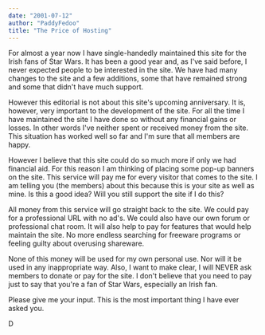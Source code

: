 ```yaml
---
date: "2001-07-12"
author: "PaddyFedoo"
title: "The Price of Hosting"
---
```


For almost a year now I have single-handedly maintained this site for the Irish fans of Star Wars. It has been a good year and, as I've said before, I never expected people to be interested in the site. We have had many changes to the site and a few additions, some that have remained strong and some that didn't have much support.

However this editorial is not about this site's upcoming anniversary. It is, however, very important to the development of the site. For all the time I have maintained the site I have done so without any financial gains or losses. In other words I've neither spent or received money from the site. This situation has worked well so far and I'm sure that all members are happy.

However I believe that this site could do so much more if only we had financial aid. For this reason I am thinking of placing some pop-up banners on the site. This service will pay me for every visitor that comes to the site. I am telling you (the members) about this because this is your site as well as mine. Is this a good idea? Will you still support the site if I do this?

All money from this service will go straight back to the site. We could pay for a professional URL with no ad's. We could also have our own forum or professional chat room. It will also help to pay for features that would help maintain the site. No more endless searching for freeware programs or feeling guilty about overusing shareware.

None of this money will be used for my own personal use. Nor will it be used in any inappropriate way. Also, I want to make clear, I will NEVER ask members to donate or pay for the site. I don't believe that you need to pay just to say that you're a fan of Star Wars, especially an Irish fan.

Please give me your input. This is the most important thing I have ever asked you.

D
